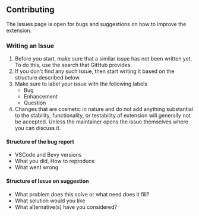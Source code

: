## Contributing

The Issues page is open for bugs and suggestions on how to improve the extension.

### Writing an Issue

1. Before you start, make sure that a similar issue has not been written yet. To do this, use the search that GitHub provides.
2. If you don't find any such issue, then start writing it based on the structure described below.
3. Make sure to label your issue with the following labels
   - Bug
   - Enhancement
   - Question
4. Changes that are cosmetic in nature and do not add anything substantial to the stability, functionality, or testability of extension will generally not be accepted. Unless the maintainer opens the issue themselves where you can discuss it.

#### Structure of the bug report

- VSCode and Bevy versions
- What you did, How to reproduce
- What went wrong

#### Structure of Issue on suggestion

- What problem does this solve or what need does it fill?
- What solution would you like
- What alternative(s) have you considered?
